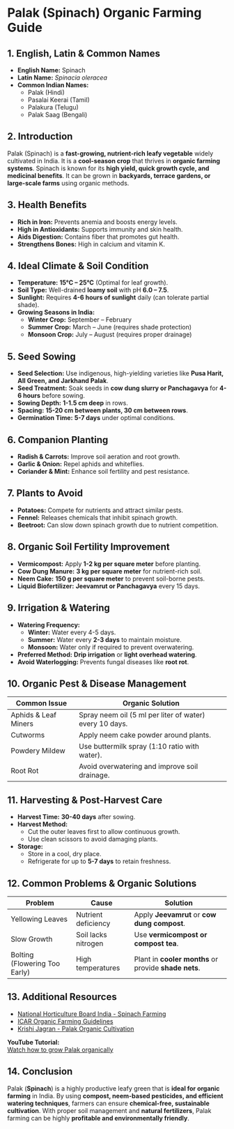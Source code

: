 # Palak (Spinach) Organic Farming Guide  

## 1. English, Latin & Common Names  

- **English Name:** Spinach  
- **Latin Name:** *Spinacia oleracea*  
- **Common Indian Names:**  
  - Palak (Hindi)  
  - Pasalai Keerai (Tamil)  
  - Palakura (Telugu)  
  - Palak Saag (Bengali)  

## 2. Introduction  

Palak (Spinach) is a **fast-growing, nutrient-rich leafy vegetable** widely cultivated in India. It is a **cool-season crop** that thrives in **organic farming systems**. Spinach is known for its **high yield, quick growth cycle, and medicinal benefits**. It can be grown in **backyards, terrace gardens, or large-scale farms** using organic methods.

## 3. Health Benefits  

- **Rich in Iron:** Prevents anemia and boosts energy levels.  
- **High in Antioxidants:** Supports immunity and skin health.  
- **Aids Digestion:** Contains fiber that promotes gut health.  
- **Strengthens Bones:** High in calcium and vitamin K.  

## 4. Ideal Climate & Soil Condition  

- **Temperature:** **15°C – 25°C** (Optimal for leaf growth).  
- **Soil Type:** Well-drained **loamy soil** with pH **6.0 – 7.5**.  
- **Sunlight:** Requires **4-6 hours of sunlight** daily (can tolerate partial shade).  
- **Growing Seasons in India:**  
  - **Winter Crop:** September – February  
  - **Summer Crop:** March – June (requires shade protection)  
  - **Monsoon Crop:** July – August (requires proper drainage)  

## 5. Seed Sowing  

- **Seed Selection:** Use indigenous, high-yielding varieties like **Pusa Harit, All Green, and Jarkhand Palak**.  
- **Seed Treatment:** Soak seeds in **cow dung slurry or Panchagavya** for **4-6 hours** before sowing.  
- **Sowing Depth:** **1-1.5 cm deep** in rows.  
- **Spacing:** **15-20 cm between plants, 30 cm between rows**.  
- **Germination Time:** **5-7 days** under optimal conditions.  

## 6. Companion Planting  

- **Radish & Carrots:** Improve soil aeration and root growth.  
- **Garlic & Onion:** Repel aphids and whiteflies.  
- **Coriander & Mint:** Enhance soil fertility and pest resistance.  

## 7. Plants to Avoid  

- **Potatoes:** Compete for nutrients and attract similar pests.  
- **Fennel:** Releases chemicals that inhibit spinach growth.  
- **Beetroot:** Can slow down spinach growth due to nutrient competition.  

## 8. Organic Soil Fertility Improvement  

- **Vermicompost:** Apply **1-2 kg per square meter** before planting.  
- **Cow Dung Manure:** **3 kg per square meter** for nutrient-rich soil.  
- **Neem Cake:** **150 g per square meter** to prevent soil-borne pests.  
- **Liquid Biofertilizer:** **Jeevamrut or Panchagavya** every 15 days.  

## 9. Irrigation & Watering  

- **Watering Frequency:**  
  - **Winter:** Water every 4-5 days.  
  - **Summer:** Water every **2-3 days** to maintain moisture.  
  - **Monsoon:** Water only if required to prevent overwatering.  
- **Preferred Method:** **Drip irrigation** or **light overhead watering**.  
- **Avoid Waterlogging:** Prevents fungal diseases like **root rot**.  

## 10. Organic Pest & Disease Management  

| Common Issue        | Organic Solution                                      |
|---------------------|------------------------------------------------------|
| Aphids & Leaf Miners | Spray neem oil (5 ml per liter of water) every 10 days. |
| Cutworms           | Apply neem cake powder around plants.                 |
| Powdery Mildew     | Use buttermilk spray (1:10 ratio with water).         |
| Root Rot           | Avoid overwatering and improve soil drainage.         |

## 11. Harvesting & Post-Harvest Care  

- **Harvest Time:** **30-40 days** after sowing.  
- **Harvest Method:**  
  - Cut the outer leaves first to allow continuous growth.  
  - Use clean scissors to avoid damaging plants.  
- **Storage:**  
  - Store in a cool, dry place.  
  - Refrigerate for up to **5-7 days** to retain freshness.  

## 12. Common Problems & Organic Solutions  

| Problem                        | Cause                  | Solution                                      |
|--------------------------------|------------------------|----------------------------------------------|
| Yellowing Leaves               | Nutrient deficiency    | Apply **Jeevamrut** or **cow dung compost**. |
| Slow Growth                    | Soil lacks nitrogen   | Use **vermicompost or compost tea**.        |
| Bolting (Flowering Too Early)  | High temperatures     | Plant in **cooler months** or provide **shade nets**. |

## 13. Additional Resources  

- [National Horticulture Board India - Spinach Farming](http://nhb.gov.in)  
- [ICAR Organic Farming Guidelines](https://icar.org.in)  
- [Krishi Jagran - Palak Organic Cultivation](https://www.krishijagran.com)  

**YouTube Tutorial:**  
[Watch how to grow Palak organically](https://www.youtube.com/watch?v=xyz123)  

## 14. Conclusion  

Palak (**Spinach**) is a highly productive leafy green that is **ideal for organic farming** in India. By using **compost, neem-based pesticides, and efficient watering techniques**, farmers can ensure **chemical-free, sustainable cultivation**. With proper soil management and **natural fertilizers**, Palak farming can be highly **profitable and environmentally friendly**.
